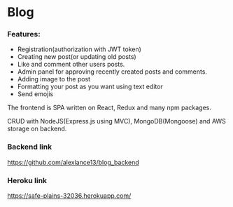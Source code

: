 # Blog

### Features:
- Registration(authorization with JWT token) 
- Creating new post(or updating old posts)
- Like and comment other users posts. 
- Admin panel for approving recently created posts and comments.
- Adding image to the post 
- Formatting your post as you want using text editor 
- Send emojis 

The frontend is SPA written on React, Redux and many npm packages. 

CRUD with NodeJS(Express.js using MVC), MongoDB(Mongoose) and AWS storage on backend.

### Backend link
https://github.com/alexlance13/blog_backend
### Heroku link
https://safe-plains-32036.herokuapp.com/
